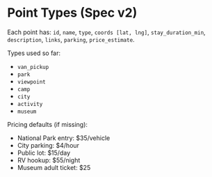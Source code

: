 # Point Types (Spec v2)
Each point has: `id`, `name`, `type`, `coords [lat, lng]`, `stay_duration_min`, `description`, `links`, `parking`, `price_estimate`.

Types used so far:
- `van_pickup`
- `park`
- `viewpoint`
- `camp`
- `city`
- `activity`
- `museum`

Pricing defaults (if missing):
- National Park entry: $35/vehicle
- City parking: $4/hour
- Public lot: $15/day
- RV hookup: $55/night
- Museum adult ticket: $25